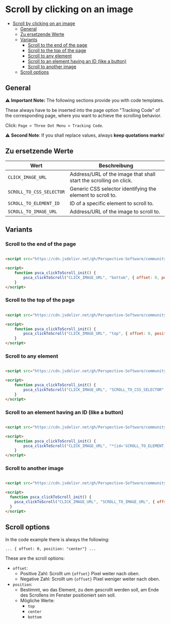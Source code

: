 # Scroll by clicking on an image

<!-- TOC -->
* [Scroll by clicking on an image](#scroll-by-clicking-on-an-image)
  * [General](#general)
  * [Zu ersetzende Werte](#zu-ersetzende-werte)
  * [Variants](#variants)
    * [Scroll to the end of the page](#scroll-to-the-end-of-the-page)
    * [Scroll to the top of the page](#scroll-to-the-top-of-the-page)
    * [Scroll to any element](#scroll-to-any-element)
    * [Scroll to an element having an ID (like a button)](#scroll-to-an-element-having-an-id-like-a-button)
    * [Scroll to another image](#scroll-to-another-image)
  * [Scroll options](#scroll-options)
<!-- TOC -->

## General

⚠️ **Important Note:** The following sections provide you with code templates.

These always have to be inserted into the page option "Tracking Code" of the corresponding page,
where you want to achieve the scrolling behavior.

Click: `Page > Three Dot Menu > Tracking Code`.

⚠️ **Second Note**: If you shall replace values, always **keep quotations marks**!

## Zu ersetzende Werte

| Wert                     | Beschreibung                                                      |
|--------------------------|-------------------------------------------------------------------|
| `CLICK_IMAGE_URL`        | Address/URL of the image that shall start the scrolling on click. |
| `SCROLL_TO_CSS_SELECTOR` | Generic CSS selector identifying the element to scroll to.        |
| `SCROLL_TO_ELEMENT_ID`   | ID of a specific element to scroll to.                            |
| `SCROLL_TO_IMAGE_URL`    | Address/URL of the image to scroll to.                            |

## Variants

### Scroll to the end of the page

```html

<script src="https://cdn.jsdelivr.net/gh/Perspective-Software/community-assets@1.1.0/scripts/clickToScroll.js"></script>

<script>
    function psca_clickToScroll_init() {
        psca_clickToScroll("CLICK_IMAGE_URL", "bottom", { offset: 0, position: "center"})
    }
</script>
```

### Scroll to the top of the page

```html

<script src="https://cdn.jsdelivr.net/gh/Perspective-Software/community-assets@1.1.0/scripts/clickToScroll.js"></script>

<script>
    function psca_clickToScroll_init() {
        psca_clickToScroll("CLICK_IMAGE_URL", "top", { offset: 0, position: "center"})
    }
</script>
```

### Scroll to any element

```html

<script src="https://cdn.jsdelivr.net/gh/Perspective-Software/community-assets@1.1.0/scripts/clickToScroll.js"></script>

<script>
    function psca_clickToScroll_init() {
        psca_clickToScroll("CLICK_IMAGE_URL", "SCROLL_TO_CSS_SELECTOR", { offset: 0, position: "center"})
    }
</script>
```

### Scroll to an element having an ID (like a button)

```html

<script src="https://cdn.jsdelivr.net/gh/Perspective-Software/community-assets@1.1.0/scripts/clickToScroll.js"></script>

<script>
    function psca_clickToScroll_init() {
        psca_clickToScroll("CLICK_IMAGE_URL", "*[id='SCROLL_TO_ELEMENT_ID']", { offset: 0, position: "center"})
    }
</script>
```

### Scroll to another image

```html

<script src="https://cdn.jsdelivr.net/gh/Perspective-Software/community-assets@1.1.0/scripts/clickToScroll.js"></script>

<script>
  function psca_clickToScroll_init() {
    psca_clickToScroll("CLICK_IMAGE_URL", "SCROLL_TO_IMAGE_URL", { offset: 0, position: "center"})
  }
</script>
```

## Scroll options

In the code example there is always the following:

```
... { offset: 0, position: "center"} ...
```

These are the scroll options:

- `offset`:
  - Positive Zahl: Scrollt um `{offset}` Pixel weiter nach oben.
  - Negative Zahl: Scrollt um `{offset}` Pixel weniger weiter nach oben.
- `position`:
  - Bestimmt, wo das Element, zu dem gescrollt werden soll, am Ende des Scrollens im Fenster positioniert sein soll.
  - Mögliche Werte:
    - `top`
    - `center`
    - `bottom`
